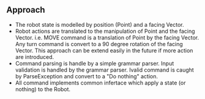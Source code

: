 ## Approach
* The robot state is modelled by position (Point) and a facing Vector.
* Robot actions are translated to the manipulation of Point and the facing Vector. i.e. MOVE command is a translation of Point by the facing Vector. Any turn command is convert to a 90 degree rotation of the facing Vector. This approach can be extend easily in the future if more action are introduced.
* Command parsing is handle by a simple grammar parser. Input validation is handled by the grammar parser. Ivalid command is caught by ParseException and convert to a "Do nothing" action. 
* All command implements common infertace which apply a state (or nothing) to the Robot.
